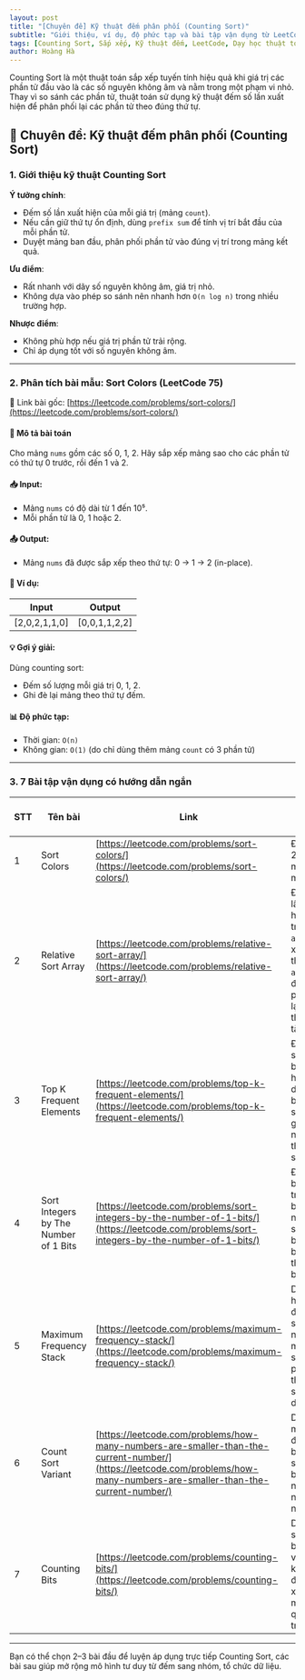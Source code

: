 ```yaml
---
layout: post
title: "[Chuyên đề] Kỹ thuật đếm phân phối (Counting Sort)"
subtitle: "Giới thiệu, ví dụ, độ phức tạp và bài tập vận dụng từ LeetCode"
tags: [Counting Sort, Sắp xếp, Kỹ thuật đếm, LeetCode, Dạy học thuật toán]
author: Hoàng Hà
---
```


Counting Sort là một thuật toán sắp xếp tuyến tính hiệu quả khi giá trị các phần tử đầu vào là các số nguyên không âm và nằm trong một phạm vi nhỏ. Thay vì so sánh các phần tử, thuật toán sử dụng kỹ thuật đếm số lần xuất hiện để phân phối lại các phần tử theo đúng thứ tự.

## 🧠 **Chuyên đề: Kỹ thuật đếm phân phối (Counting Sort)**

### 1. **Giới thiệu kỹ thuật Counting Sort**

**Ý tưởng chính**:

* Đếm số lần xuất hiện của mỗi giá trị (mảng `count`).
* Nếu cần giữ thứ tự ổn định, dùng `prefix sum` để tính vị trí bắt đầu của mỗi phần tử.
* Duyệt mảng ban đầu, phân phối phần tử vào đúng vị trí trong mảng kết quả.

**Ưu điểm**:

* Rất nhanh với dãy số nguyên không âm, giá trị nhỏ.
* Không dựa vào phép so sánh nên nhanh hơn `O(n log n)` trong nhiều trường hợp.

**Nhược điểm**:

* Không phù hợp nếu giá trị phần tử trải rộng.
* Chỉ áp dụng tốt với số nguyên không âm.

---

### 2. **Phân tích bài mẫu: Sort Colors (LeetCode 75)**

🔗 Link bài gốc: [https://leetcode.com/problems/sort-colors/](https://leetcode.com/problems/sort-colors/)

#### 📝 Mô tả bài toán

Cho mảng `nums` gồm các số 0, 1, 2. Hãy sắp xếp mảng sao cho các phần tử có thứ tự 0 trước, rồi đến 1 và 2.

#### 📥 Input:

* Mảng `nums` có độ dài từ 1 đến 10⁵.
* Mỗi phần tử là 0, 1 hoặc 2.

#### 📤 Output:

* Mảng `nums` đã được sắp xếp theo thứ tự: 0 → 1 → 2 (in-place).

#### 📌 Ví dụ:

| Input          | Output         |
| -------------- | -------------- |
| \[2,0,2,1,1,0] | \[0,0,1,1,2,2] |

#### 💡 Gợi ý giải:

Dùng counting sort:

* Đếm số lượng mỗi giá trị 0, 1, 2.
* Ghi đè lại mảng theo thứ tự đếm.

#### 📊 Độ phức tạp:

* Thời gian: `O(n)`
* Không gian: `O(1)` (do chỉ dùng thêm mảng `count` có 3 phần tử)

---

### 3. **7 Bài tập vận dụng có hướng dẫn ngắn**

| STT | Tên bài                               | Link                                                                                                                                                                       | Hướng dẫn tư duy                                                                                              |
| --- | ------------------------------------- | -------------------------------------------------------------------------------------------------------------------------------------------------------------------------- | ------------------------------------------------------------------------------------------------------------- |
| 1   | Sort Colors                           | [https://leetcode.com/problems/sort-colors/](https://leetcode.com/problems/sort-colors/)                                                                                   | Đếm 0, 1, 2 rồi xây mảng mới.                                                                                 |
| 2   | Relative Sort Array                   | [https://leetcode.com/problems/relative-sort-array/](https://leetcode.com/problems/relative-sort-array/)                                                                   | Đếm số lần xuất hiện trong `arr1`, sắp xếp theo thứ tự `arr2`, sau đó thêm phần còn lại theo thứ tự tăng dần. |
| 3   | Top K Frequent Elements               | [https://leetcode.com/problems/top-k-frequent-elements/](https://leetcode.com/problems/top-k-frequent-elements/)                                                           | Đếm tần suất bằng hashmap, dùng bucket sort để gom nhóm theo tần suất.                                        |
| 4   | Sort Integers by The Number of 1 Bits | [https://leetcode.com/problems/sort-integers-by-the-number-of-1-bits/](https://leetcode.com/problems/sort-integers-by-the-number-of-1-bits/)                               | Đếm số bit 1 trong biểu diễn nhị phân, sắp xếp bằng bucket theo số bit.                                       |
| 5   | Maximum Frequency Stack               | [https://leetcode.com/problems/maximum-frequency-stack/](https://leetcode.com/problems/maximum-frequency-stack/)                                                           | Dùng hashmap đếm tần suất, mỗi nhóm có một stack, mô phỏng theo tần suất giảm dần.                            |
| 6   | Count Sort Variant                    | [https://leetcode.com/problems/how-many-numbers-are-smaller-than-the-current-number/](https://leetcode.com/problems/how-many-numbers-are-smaller-than-the-current-number/) | Dùng mảng đếm để biết mỗi số có bao nhiêu số nhỏ hơn nó.                                                      |
| 7   | Counting Bits                         | [https://leetcode.com/problems/counting-bits/](https://leetcode.com/problems/counting-bits/)                                                                               | Dù không sắp xếp, bài toán vẫn dùng kỹ thuật đếm và xây dựng mảng kết quả dựa trên bit.                       |

---

Bạn có thể chọn 2–3 bài đầu để luyện áp dụng trực tiếp Counting Sort, các bài sau giúp mở rộng mô hình tư duy từ đếm sang nhóm, tổ chức dữ liệu.
